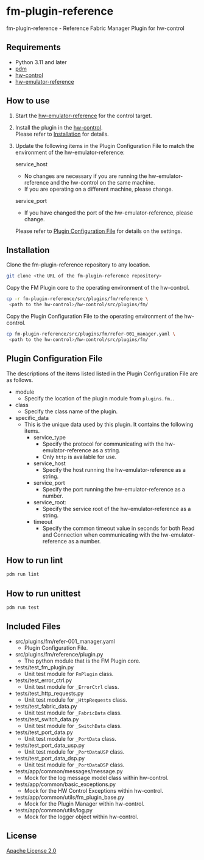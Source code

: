 # fm-plugin-reference

fm-plugin-reference - Reference Fabric Manager Plugin for hw-control

## Requirements

- Python 3.11 and later
- [pdm](https://pdm-project.org/en/latest/)
- [hw-control](https://github.com/project-cdim/hw-control)
- [hw-emulator-reference](https://github.com/project-cdim/hw-emulator-reference)

## How to use

1. Start the [hw-emulator-reference](https://github.com/project-cdim/hw-emulator-reference)
   for the control target.  
1. Install the plugin in the
   [hw-control](https://github.com/project-cdim/hw-control).  
   Please refer to [Installation](#installation) for details.  
1. Update the following items in the Plugin Configuration File to match the environment
   of the hw-emulator-reference:  

   service_host  
     - No changes are necessary if you are running the hw-emulator-reference
       and the hw-control on the same machine.  
     - If you are operating on a different machine, please change.

   service_port  
     - If you have changed the port of the hw-emulator-reference, please change.

   Please refer to [Plugin Configuration File](#plugin-configuration-file) for details
   on the settings.  

## Installation

Clone the fm-plugin-reference repository to any location.  

```bash
git clone <the URL of the fm-plugin-reference repository>
```

Copy the FM Plugin core to the operating environment of the hw-control.

```bash
cp -r fm-plugin-reference/src/plugins/fm/reference \
 <path to the hw-control>/hw-control/src/plugins/fm/
```

Copy the Plugin Configuration File to the operating environment of the hw-control.

```bash
cp fm-plugin-reference/src/plugins/fm/refer-001_manager.yaml \
 <path to the hw-control>/hw-control/src/plugins/fm/
```

## Plugin Configuration File

The descriptions of the items listed listed in the Plugin Configuration File are
as follows.

- module
  - Specify the location of the plugin module from `plugins.fm.`.
- class
  - Specify the class name of the plugin.
- specific_data
  - This is the unique data used by this plugin. It contains the following items.
    - service_type
      - Specify the protocol for communicating with the hw-emulator-reference
        as a string.
      - Only `http` is available for use.
    - service_host
      - Specify the host running the hw-emulator-reference as a string.
    - service_port
      - Specify the port running the hw-emulator-reference as a number.
    - service_root:
      - Specify the service root of the hw-emulator-reference as a string.
    - timeout
      - Specify the common timeout value in seconds for both Read and Connection
        when communicating with the hw-emulator-reference as a number.

## How to run lint

```bash
pdm run lint
```

## How to run unittest

```bash
pdm run test
```

## Included Files

- src/plugins/fm/refer-001_manager.yaml
  - Plugin Configuration File.
- src/plugins/fm/reference/plugin.py
  - The python module that is the FM Plugin core.
- tests/test_fm_plugin.py
  - Unit test module for `FmPlugin` class.
- tests/test_error_ctrl.py
  - Unit test module for `_ErrorCtrl` class.
- tests/test_http_requests.py
  - Unit test module for `_HttpRequests` class.
- tests/test_fabric_data.py
  - Unit test module for `_FabricData` class.
- tests/test_switch_data.py
  - Unit test module for `_SwitchData` class.
- tests/test_port_data.py
  - Unit test module for `_PortData` class.
- tests/test_port_data_usp.py
  - Unit test module for `_PortDataUSP` class.
- tests/test_port_data_dsp.py
  - Unit test module for `_PortDataDSP` class.
- tests/app/common/messages/message.py
  - Mock for the log message model class within hw-control.
- tests/app/common/basic_exceptions.py
  - Mock for the HW Control Exceptions within hw-control.
- tests/app/common/utils/fm_plugin_base.py
  - Mock for the Plugin Manager within hw-control.
- tests/app/common/utils/log.py
  - Mock for the logger object within hw-control.

## License

[Apache License 2.0](https://www.apache.org/licenses/LICENSE-2.0)

